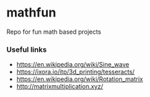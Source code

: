 # mathfun
Repo for fun math based projects


### Useful links

- https://en.wikipedia.org/wiki/Sine_wave
- https://ixora.io/itp/3d_printing/tesseracts/
- https://en.wikipedia.org/wiki/Rotation_matrix
- http://matrixmultiplication.xyz/
